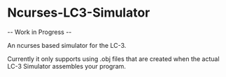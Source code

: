 # Ncurses-LC3-Simulator

-- Work in Progress --

An ncurses based simulator for the LC-3.

Currently it only supports using .obj files that are created when the actual LC-3 Simulator assembles your program.
